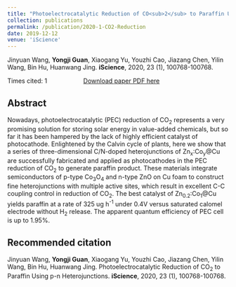 ```yaml
---
title: "Photoelectrocatalytic Reduction of CO<sub>2</sub> to Paraffin Using P-N Heterojunctions"
collection: publications
permalink: /publication/2020-1-CO2-Reduction
date: 2019-12-12
venue: 'iScience'
---
```


Jinyuan Wang, <b>Yongji Guan</b>, Xiaogang Yu, Youzhi Cao, Jiazang Chen, Yilin Wang, Bin Hu, Huanwang Jing. <b>iScience</b>, 2020, 23 (1), 100768-100768.

Times cited: 1 &nbsp; &nbsp; &nbsp; &nbsp; &nbsp; &nbsp; &nbsp; &nbsp; &nbsp; &nbsp; [Download paper PDF here](https://yongjiguan.github.io/files/2019-5.pdf)

## Abstract
Nowadays, photoelectrocatalytic (PEC) reduction of CO<sub>2</sub> represents a very promising solution for storing solar energy in value-added chemicals, but so far it has been hampered by the lack of highly efficient catalyst of photocathode. Enlightened by the Calvin cycle of plants, here we show that a series of three-dimensional C/N-doped heterojunctions of Zn<sub>x</sub>:Co<sub>y</sub>@Cu are successfully fabricated and applied as photocathodes in the PEC reduction of CO<sub>2</sub> to generate paraffin product. These materials integrate semiconductors of p-type Co<sub>3</sub>O<sub>4</sub> and n-type ZnO on Cu foam to construct fine heterojunctions with multiple active sites, which result in excellent C-C coupling control in reduction of CO<sub>2</sub>. The best catalyst of Zn<sub>0.2</sub>:Co<sub>1</sub>@Cu yields paraffin at a rate of 325 ug h<sup>-1</sup> under 0.4V versus saturated calomel electrode without H<sub>2</sub> release. The apparent quantum efficiency of PEC cell is up to 1.95%.

## Recommended citation
Jinyuan Wang, <b>Yongji Guan</b>, Xiaogang Yu, Youzhi Cao, Jiazang Chen, Yilin Wang, Bin Hu, Huanwang Jing. Photoelectrocatalytic Reduction of CO<sub>2</sub> to Paraffin Using p-n Heterojunctions. <b>iScience</b>, 2020, 23 (1), 100768-100768.